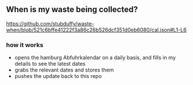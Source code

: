 ## When is my waste being collected?
  https://github.com/stubduffy/waste-when/blob/521c6bffe41222f3a86c26b526dcf351d0eb6080/cal.json#L1-L6
  
  ### how it works
  - opens the hamburg Abfuhrkalendar on a daily basis, and fills in my details to see the latest dates
  - grabs the relevant dates and stores them
  - pushes the update back to this repo
  
